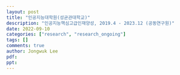 ```yaml
---
layout: post
title: "인공지능대학원(성균관대학교)"
description: "인공지능핵심고급인재양성, 2019.4 - 2023.12 (공동연구원)"
date: 2022-09-10
categories: ["research", "research_ongoing"]
tags: []
comments: true
author: Jongwuk Lee
pdf:
ppt:
---
```


